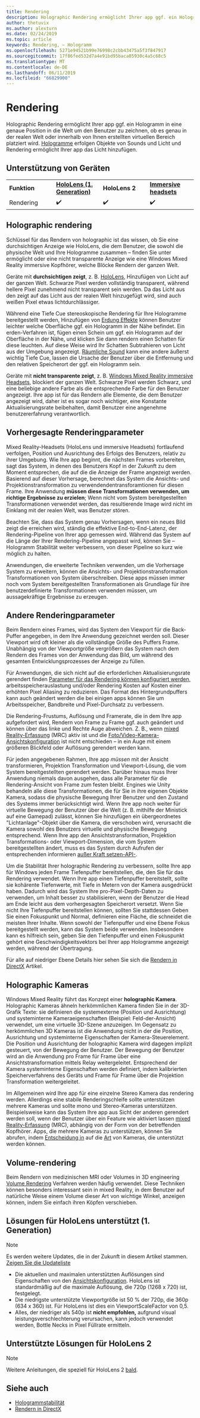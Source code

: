 ```yaml
---
title: Rendering
description: Holographic Rendering ermöglicht Ihrer app ggf. ein Hologramm in eine genaue Position in die Welt um den Benutzer zu zeichnen, ob es genau in der realen Welt oder innerhalb von Ihnen erstellten virtuellen Bereich platziert wird.
author: thetuvix
ms.author: alexturn
ms.date: 02/24/2019
ms.topic: article
keywords: Rendering, – Hologramm
ms.openlocfilehash: 5271e94521b99e76998c2cbb43475a5f3f847917
ms.sourcegitcommit: 17f86fed532d7a4e91bd95baca05930c4a5c68c5
ms.translationtype: MT
ms.contentlocale: de-DE
ms.lasthandoff: 06/11/2019
ms.locfileid: "66829900"
---
```

# <a name="rendering"></a>Rendering

Holographic Rendering ermöglicht Ihrer app ggf. ein Hologramm in eine genaue Position in die Welt um den Benutzer zu zeichnen, ob es genau in der realen Welt oder innerhalb von Ihnen erstellten virtuellen Bereich platziert wird. [Hologramme](hologram.md) erfolgen Objekte von Sounds und Licht und Rendering ermöglicht Ihrer app das Licht hinzufügen.

## <a name="device-support"></a>Unterstützung von Geräten

<table>
    <colgroup>
    <col width="25%" />
    <col width="25%" />
    <col width="25%" />
    <col width="25%" />
    </colgroup>
    <tr>
        <td><strong>Funktion</strong></td>
        <td><a href="hololens-hardware-details.md"><strong>HoloLens (1. Generation)</strong></a></td>
        <td><strong>HoloLens 2</strong></td>
        <td><a href="immersive-headset-hardware-details.md"><strong>Immersive headsets</strong></a></td>
    </tr>
     <tr>
        <td>Rendering</td>
        <td>✔️</td>
        <td>✔️</td>
        <td>✔️</td>
    </tr>
</table>

## <a name="holographic-rendering"></a>Holographic rendering

Schlüssel für das Rendern von holographic ist das wissen, ob Sie eine durchsichtigen Anzeige wie HoloLens, die dem Benutzer, die sowohl die physische Welt und Ihre Hologramme zusammen – finden Sie unter ermöglicht oder eine nicht transparente Anzeige wie eine Windows Mixed Reality immersive Kopfhörer, welche Blöcke Rendern der ganzen Welt.

Geräte mit **durchsichtigen zeigt**, z. B. [HoloLens](hololens-hardware-details.md), Hinzufügen von Licht auf der ganzen Welt. Schwarze Pixel werden vollständig transparent, während hellere Pixel zunehmend nicht transparent sein werden. Da das Licht aus den zeigt auf das Licht aus der realen Welt hinzugefügt wird, sind auch weißen Pixel etwas lichtdurchlässiger.

Während eine Tiefe Cue stereoskopische Rendering für Ihre Hologramme bereitgestellt werden, Hinzufügen von [Erdung Effekte](interaction-fundamentals.md) können Benutzer leichter welche Oberfläche ggf. ein Hologramm in der Nähe befindet. Ein erden-Verfahren ist, fügen einen Schein um ggf. ein Hologramm auf der Oberfläche in der Nähe, und klicken Sie dann rendern einen Schatten für diese leuchten. Auf diese Weise wird Ihr Schatten Subtrahieren von Licht aus der Umgebung angezeigt. [Räumliche Sound](spatial-sound.md) kann eine andere äußerst wichtig Tiefe Cue, lassen die Ursache der Benutzer über die Entfernung und den relativen Speicherort der ggf. ein Hologramm sein.

Geräte mit **nicht transparente zeigt**, z. B. [Windows Mixed Reality immersive Headsets](immersive-headset-hardware-details.md), blockiert der ganzen Welt. Schwarze Pixel werden Schwarz, und eine beliebige andere Farbe als die entsprechende Farbe für den Benutzer angezeigt. Ihre app ist für das Rendern alle Elemente, die dem Benutzer angezeigt wird, daher ist es sogar noch wichtiger, eine Konstante Aktualisierungsrate beibehalten, damit Benutzer eine angenehme benutzererfahrung verantwortlich.

## <a name="predicted-rendering-parameters"></a>Vorhergesagte Renderingparameter

Mixed Reality-Headsets (HoloLens und immersive Headsets) fortlaufend verfolgen, Position und Ausrichtung des Erfolgs des Benutzers, relativ zu ihrer Umgebung. Wie Ihre app beginnt, die nächsten Frames vorbereiten, sagt das System, in denen des Benutzers Kopf in der Zukunft zu dem Moment entsprechen, die auf die die Anzeige der Frame angezeigt werden. Basierend auf dieser Vorhersage, berechnet das System die Ansichts- und Projektionstransformation zu verwendendentransforamtionen für diesen Frame. Ihre Anwendung **müssen diese Transformationen verwenden, um richtige Ergebnisse zu erzielen**; Wenn nicht vom System bereitgestellten Transformationen verwendet werden, das resultierende Image wird nicht im Einklang mit der realen Welt, was Benutzer stören.

Beachten Sie, dass das System genau Vorhersagen, wenn ein neues Bild zeigt die erreichen wird, ständig die effektive End-to-End-Latenz, der Rendering-Pipeline von Ihrer app gemessen wird. Während das System auf die Länge der Ihrer Rendering-Pipeline angepasst wird, können Sie – Hologramm Stabilität weiter verbessern, von dieser Pipeline so kurz wie möglich zu halten.

Anwendungen, die erweiterte Techniken verwenden, um die Vorhersage System zu erweitern, können die Ansichts- und Projektionstransformation Transformationen von System überschreiben. Diese apps müssen immer noch vom System bereitgestellten Transformationen als Grundlage für ihre benutzerdefinierte Transformationen verwenden müssen, um aussagekräftige Ergebnisse zu erzeugen.

## <a name="other-rendering-parameters"></a>Andere Renderingparameter

Beim Rendern eines Frames, wird das System den Viewport für die Back-Puffer angegeben, in dem Ihre Anwendung gezeichnet werden soll. Dieser Viewport wird oft kleiner als die vollständige Größe des Puffers Frame. Unabhängig von der Viewportgröße vergrößern das System nach dem Rendern des Frames von der Anwendung das Bild, um während des gesamten Entwicklungsprozesses der Anzeige zu füllen.

Für Anwendungen, die sich nicht auf die erforderlichen Aktualisierungsrate gerendert finden [Parameter für das Rendering können konfiguriert werden,](https://docs.microsoft.com/uwp/api/Windows.Graphics.Holographic.HolographicViewConfiguration#Windows_Graphics_Holographic_HolographicViewConfiguration) arbeitsspeicherauslastung und/oder Rendering Kosten auf Kosten einer erhöhten Pixel Aliasing zu reduzieren. Das Format des Hintergrundpuffers kann auch geändert werden die bei einigen apps können Sie um Arbeitsspeicher, Bandbreite und Pixel-Durchsatz zu verbessern.

Die Rendering-Frustums, Auflösung und Framerate, die in dem Ihre app aufgefordert wird, Rendern von Frame zu Frame ggf. auch geändert und können über das linke und Rechte Auge abweichen. Z. B., wenn [mixed Reality-Erfassung](mixed-reality-capture.md) (MRC) aktiv ist und die [Foto/Video-Kamera-Ansichtskonfiguration](https://docs.microsoft.com/uwp/api/Windows.Graphics.Holographic.HolographicViewConfigurationKind#Windows_Graphics_Holographic_HolographicViewConfigurationKind) ist nicht entschieden – in ein Auge mit einem größeren Blickfeld oder Auflösung gerendert werden kann.

Für jeden angegebenen Rahmen, Ihre app *müssen* mit der Ansicht transformieren, Projektion Transformation und Viewport-Lösung, die vom System bereitgestellten gerendert werden. Darüber hinaus muss Ihrer Anwendung niemals davon ausgehen, dass alle Parameter für die Rendering-Ansicht von Frame zum festen bleibt. Engines wie Unity behandeln alle diese Transformationen, die für Sie in ihre eigenen Objekte Kamera, sodass die physische Bewegung Ihrer Benutzer und den Zustand des Systems immer berücksichtigt wird. Wenn Ihre app noch weiter für virtuelle Bewegung der Benutzer über die Welt (z. B. mithilfe der Ministick auf eine Gamepad) zulässt, können Sie hinzufügen ein übergeordnetes "Lichtanlage"-Objekt über die Kamera, die verschoben wird, verursacht die Kamera sowohl des Benutzers virtuelle und physische Bewegung entsprechend. Wenn Ihre app den Ansichtstransformation, Projektion Transformations- oder Viewport-Dimension, die vom System bereitgestellten ändert, muss es das System durch Aufrufen der entsprechenden informieren [außer Kraft setzen-API-](https://docs.microsoft.com/uwp/api/Windows.Graphics.Holographic.HolographicCameraPose#Windows_Graphics_Holographic_HolographicCameraPose).

Um die Stabilität Ihrer holographic Rendering zu verbessern, sollte Ihre app für Windows jeden Frame Tiefenpuffer bereitstellen, die, den Sie für das Rendering verwendet. Wenn Ihre app einen Tiefenpuffer bereitstellt, sollte sie kohärente Tiefenwerte, mit Tiefe in Metern von der Kamera ausgedrückt haben. Dadurch wird das System Ihre pro-Pixel-Depth-Daten zu verwenden, um Inhalt besser zu stabilisieren, wenn der Benutzer die Head am Ende leicht aus dem vorhergesagten Speicherort versetzt. Wenn Sie nicht Ihre Tiefenpuffer bereitstellen können, sollten Sie stattdessen Geben Sie einen Fokuspunkt und Normal, definieren eine Fläche, die schneidet die meisten Ihrer Inhalte. Wenn sowohl der Tiefenpuffer und eine Ebene Fokus bereitgestellt werden, kann das System beide verwenden. Insbesondere kann es hilfreich sein, geben Sie den Tiefenpuffer und einen Fokuspunkt gehört eine Geschwindigkeitsvektors bei Ihrer app Hologramme angezeigt werden, während der Übertragung.

Für alle auf niedriger Ebene Details hier sehen Sie sich die [Rendern in DirectX](rendering-in-directx.md) Artikel.

## <a name="holographic-cameras"></a>Holographic Kameras

Windows Mixed Reality führt das Konzept einer **holographic Kamera**. Holographic Kameras ähneln herkömmlichen Kamera finden Sie in der 3D-Grafik Texte: sie definieren die systemexterne (Position und Ausrichtung) und systeminterne Kameraeigenschaften (Beispiel: Feld-der-Ansicht) verwendet, um eine virtuelle 3D-Szene anzuzeigen. Im Gegensatz zu herkömmlichen 3D Kameras ist die Anwendung nicht in der die Position, Ausrichtung und systeminterne Eigenschaften der Kamera-Steuerelement. Die Position und Ausrichtung der holographic Kamera wird dagegen implizit gesteuert, von der Bewegung der Benutzer. Der Bewegung der Benutzer wird an die Anwendung pro Frame für Frame über eine Ansichtstransformation mittels Relay weitergeleitet. Entsprechend der Kamera systeminterne Eigenschaften werden definiert, indem kalibrierten Speicherverfahrens des Geräts und Frame für Frame über die Projektion Transformation weitergeleitet.

Im Allgemeinen wird Ihre app für eine einzelne Stereo Kamera das rendering werden. Allerdings eine stabile Renderingschleife sollte unterstützen mehrere Kameras und sollte mono und Stereo-Kameras unterstützen. Beispielsweise kann das System Ihre app aus Sicht der anderen gerendert werden soll, wenn der Benutzer über ein Feature wie aktiviert lassen [mixed Reality-Erfassung](mixed-reality-capture.md) (MRC), abhängig von der Form von der betreffenden Kopfhörer. Apps, die mehrere Kameras zu unterstützen, können Sie abrufen, indem [Entscheidung in](https://docs.microsoft.com/uwp/api/Windows.Graphics.Holographic.HolographicViewConfiguration#Windows_Graphics_Holographic_HolographicViewConfiguration) auf die [Art](https://docs.microsoft.com/uwp/api/Windows.Graphics.Holographic.HolographicViewConfigurationKind#Windows_Graphics_Holographic_HolographicViewConfigurationKind) von Kameras, die unterstützt werden können.

## <a name="volume-rendering"></a>Volume-rendering

Beim Rendern von medizinischen MRI oder Volumes in 3D engineering [Volume Rendering](volume-rendering.md) Verfahren werden häufig verwendet. Diese Techniken können besonders interessant sein in mixed Reality, in dem Benutzer auf natürliche Weise einem Volume dieser Art von wichtige Winkel, anzeigen können, indem Sie einfach ihren Köpfen verschieben.

## <a name="supported-resolutions-on-hololens-1st-gen"></a>Lösungen für HoloLens unterstützt (1. Generation)
> [!NOTE]
> Es werden weitere Updates, die in der Zukunft in diesem Artikel stammen. [Zeigen Sie die Updateliste](release-notes-april-2018.md)

* Die aktuellen und maximalen unterstützten Auflösungen sind Eigenschaften von den [Ansichtskonfiguration](https://docs.microsoft.com/uwp/api/Windows.Graphics.Holographic.HolographicViewConfiguration#Windows_Graphics_Holographic_HolographicViewConfiguration). HoloLens ist standardmäßig auf die maximale Auflösung, die 720p (1268 x 720) ist, festgelegt.
* Die niedrigste unterstützte Viewportgröße ist 50 % der 720p, die 360p (634 x 360) ist. Für HoloLens ist dies ein ViewportScaleFactor von 0,5.
* Alles, der niedriger als 540p ist **nicht empfohlen,** aufgrund visual leistungsverschlechterung verursachen, kann jedoch verwendet werden, Bottle Necks in Pixel Füllrate ermitteln.

## <a name="supported-resolutions-on-hololens-2"></a>Unterstützte Lösungen für HoloLens 2

> [!NOTE]
> Weitere Anleitungen, die speziell für HoloLens 2 [bald](index.md#news-and-notes).


## <a name="see-also"></a>Siehe auch
* [Hologrammstabilität](hologram-stability.md)
* [Rendern in DirectX](rendering-in-directx.md)